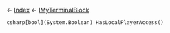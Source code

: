 ← [Index](Api-Index) ← [IMyTerminalBlock](Sandbox.ModAPI.Ingame.IMyTerminalBlock)

```csharp[bool](System.Boolean) HasLocalPlayerAccess()```